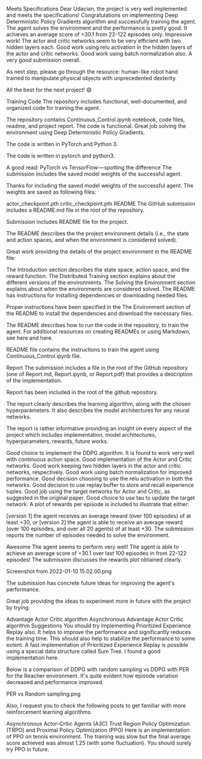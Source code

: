 Meets Specifications
Dear Udacian, the project is very well implemented and meets the specifications! Congratulations on implementing Deep Deterministic Policy Gradients algorithm and successfully training the agent. The agent solves the environment and the performance is pretty good. It achieves an average score of +30.1 from 22-122 episodes only. Impressive work! The actor and critic networks seem to be very efficient with two hidden layers each. Good work using relu activation in the hidden layers of the actor and critic networks. Good work using batch normalization also. A very good submission overall.

As next step, please go through the resource: human-like robot hand trained to manipulate physical objects with unprecedented dexterity.

All the best for the next project! :smile:

Training Code
The repository includes functional, well-documented, and organized code for training the agent.

The repository contains Continuous_Control.ipynb notebook, code files, readme, and project report. The code is functional.
Great job solving the environment using Deep Deterministic Policy Gradients.

The code is written in PyTorch and Python 3.

The code is written in pytorch and python3.

A good read: PyTorch vs TensorFlow — spotting the difference
The submission includes the saved model weights of the successful agent.

Thanks for including the saved model weights of the successful agent. The weights are saved as following files:

actor_checkpoint.pth
critic_checkpoint.pth
README
The GitHub submission includes a README.md file in the root of the repository.

Submission includes README file for the project.

The README describes the the project environment details (i.e., the state and action spaces, and when the environment is considered solved).

Great work providing the details of the project environment in the README file:

The Introduction section describes the state space, action space, and the reward function.
The Distributed Training section explains about the different versions of the environments.
The Solving the Environment section explains about when the environments are considered solved.
The README has instructions for installing dependencies or downloading needed files.

Proper instructions have been specified in the The Environment section of the README to install the dependencies and download the necessary files.

The README describes how to run the code in the repository, to train the agent. For additional resources on creating READMEs or using Markdown, see here and here.

README file contains the instructions to train the agent using Continuous_Control.ipynb file.

Report
The submission includes a file in the root of the GitHub repository (one of Report.md, Report.ipynb, or Report.pdf) that provides a description of the implementation.

Report has been included in the root of the github repository.

The report clearly describes the learning algorithm, along with the chosen hyperparameters. It also describes the model architectures for any neural networks.

The report is rather informative providing an insight on every aspect of the project which includes implementation, model architectures, hyperparameters, rewards, future works.

Good choice to implement the DDPG algorithm.
It is found to work very well with continuous action space.
Good implementation of the Actor and Critic networks.
Good work keeping two hidden layers in the actor and critic networks, respectively.
Good work using batch normalization for improved performance.
Good decision choosing to use the relu activation in both the networks.
Good decision to use replay buffer to store and recall experience tuples.
Good job using the target networks for Actor and Critic, as suggested in the original paper.
Good choice to use tau to update the target network.
A plot of rewards per episode is included to illustrate that either:

[version 1] the agent receives an average reward (over 100 episodes) of at least +30, or
[version 2] the agent is able to receive an average reward (over 100 episodes, and over all 20 agents) of at least +30.
The submission reports the number of episodes needed to solve the environment.

Awesome
The agent seems to perform very well!
The agent is able to achieve an average score of +30.1 over last 100 episodes in from 22-122 episodes!
The submission discusses the rewards plot obtained clearly.

Screenshot from 2022-01-10 15.02.00.png

The submission has concrete future ideas for improving the agent's performance.

Great job providing the ideas to experiment more in future with the project by trying:

Advantage Actor Critic algorithm
Asynchronous Advantage Actor Critic algorithm
Suggestions
You should try implementing Prioritized Experience Replay also. It helps to improve the performance and significantly reduces the training time. This should also help to stabilize the performance to some extent. A fast implementation of Prioritized Experience Replay is possible using a special data structure called Sum Tree. I found a good implementation here.

Below is a comparison of DDPG with random sampling vs DDPG with PER for the Reacher environment. It's quite evident how episode variation decreased and performance improved.

PER vs Random sampling.png

Also, I request you to check the following posts to get familiar with more reinforcement learning algorithms.

Asynchronous Actor-Critic Agents (A3C)
Trust Region Policy Optimization (TRPO) and Proximal Policy Optimization (PPO)
Here is an implementation of PPO on tennis environment. The training was slow but the final average score achieved was almost 1.25 (with some fluctuation). You should surely try PPO in future.
